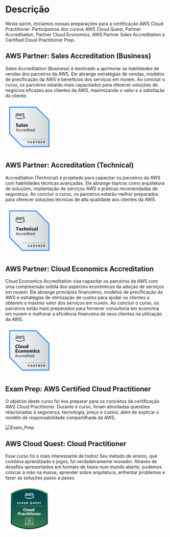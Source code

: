 # Descrição

Nesta sprint, iniciamos nossas preparações para a certificação AWS Cloud Practitioner. Participamos dos cursos AWS Cloud Quest, Partner Accreditation, Partner Cloud Economics, AWS Partner Sales Accreditation e Certified Cloud Practitioner Prep.

## AWS Partner: Sales Accreditation (Business)

Sales Accreditation (Business) é destinado a aprimorar as habilidades de vendas dos parceiros da AWS. Ele abrange estratégias de vendas, modelos de precificação da AWS e benefícios dos serviços em nuvem. Ao concluir o curso, os parceiros estarão mais capacitados para oferecer soluções de negócios eficazes aos clientes da AWS, maximizando o valor e a satisfação do cliente.

<img src="/Sprint-5/Certificados/aws-partner-sales-accreditation-business.png" alt="Cloud_Sales_accred" width="150" height="150">

## AWS Partner: Accreditation (Technical)

Accreditation (Technical) é projetado para capacitar os parceiros da AWS com habilidades técnicas avançadas. Ele abrange tópicos como arquitetura de soluções, implantação de serviços AWS e práticas recomendadas de segurança. Ao concluir o curso, os parceiros estarão melhor preparados para oferecer soluções técnicas de alta qualidade aos clientes da AWS.

<img src="/Sprint-5/Certificados/aws-partner-accreditation-technical.png" alt="Cloud_Accred" width="150" height="150">

## AWS Partner: Cloud Economics Accreditation

Cloud Economics Accreditation visa capacitar os parceiros da AWS com uma compreensão sólida dos aspectos econômicos da adoção de serviços em nuvem. Ele abrange princípios financeiros, modelos de precificação da AWS e estratégias de otimização de custos para ajudar os clientes a obterem o máximo valor dos serviços em nuvem. Ao concluir o curso, os parceiros estão mais preparados para fornecer consultoria em economia em nuvem e melhorar a eficiência financeira de seus clientes na utilização da AWS.

<img src="/Sprint-5/Certificados/aws-partner-cloud-economics-accreditation.png" alt="Cloud_Economi_accre" width="150" height="150">

## Exam Prep: AWS Certified Cloud Practitioner 

O objetivo deste curso foi nos preparar para os conceitos da certificação AWS Cloud Practitioner. Durante o curso, foram abordadas questões relacionadas à segurança, tecnologia, preço e custos, além de explicar o modelo de responsabilidade compartilhada da AWS.

<img src="/Sprint-5/Certificados/" alt="Exam_Prep" width="150" height="150">

## AWS Cloud Quest: Cloud Practitioner

Esse curso foi o mais interessante de todos! Seu método de ensino, que combina aprendizado e jogos, foi verdadeiramente inovador. Através de desafios apresentados em formato de fases num mundo aberto, pudemos colocar a mão na massa, aprender sobre arquitetura, enfrentar problemas e fazer as soluções passo a passo.


<img src="/Sprint-5/Certificados/aws-cloud-quest-cloud-practitioner.png" alt="Cloud_Quest" width="150" height="150">